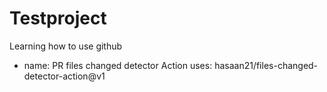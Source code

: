 # Testproject
Learning how to use github
- name: PR files changed detector Action
  uses: hasaan21/files-changed-detector-action@v1

